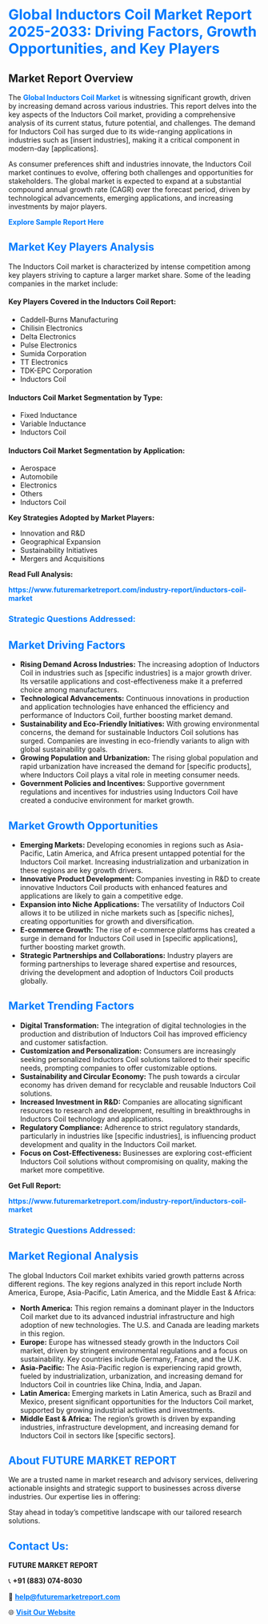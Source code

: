 <h1 style="color: #007BFF;">Global Inductors Coil Market Report 2025-2033: Driving Factors, Growth Opportunities, and Key Players</h1>

<section id="overview">
<h2>Market Report Overview</h2>
<p>The <a href="https://www.futuremarketreport.com/industry-report/inductors-coil-market" style="color: #007BFF; text-decoration: none;"><strong>Global Inductors Coil Market</strong></a> is witnessing significant growth, driven by increasing demand across various industries. This report delves into the key aspects of the Inductors Coil market, providing a comprehensive analysis of its current status, future potential, and challenges. The demand for Inductors Coil has surged due to its wide-ranging applications in industries such as [insert industries], making it a critical component in modern-day [applications].</p>
<p>As consumer preferences shift and industries innovate, the Inductors Coil market continues to evolve, offering both challenges and opportunities for stakeholders. The global market is expected to expand at a substantial compound annual growth rate (CAGR) over the forecast period, driven by technological advancements, emerging applications, and increasing investments by major players.</p>
</section>

<section id="overview">
<p><a href="https://www.futuremarketreport.com/request-sample/reportId=99172" style="color: #007BFF; text-decoration: none;"><strong>Explore Sample Report Here</strong></a></p>
</section>

<section id="key-players">
<h2 style="color: #007BFF;">Market Key Players Analysis</h2>
<p>The Inductors Coil market is characterized by intense competition among key players striving to capture a larger market share. Some of the leading companies in the market include:</p>
<h4>Key Players Covered in the Inductors Coil Report:</h4>
<ul><li>Caddell-Burns Manufacturing</li><li>Chilisin Electronics</li><li>Delta Electronics</li><li>Pulse Electronics</li><li>Sumida Corporation</li><li>TT Electronics</li><li>TDK-EPC Corporation</li><li>Inductors Coil</li></ul>
<h4>Inductors Coil Market Segmentation by Type:</h4>
<ul><li>Fixed Inductance</li><li>Variable Inductance</li><li>Inductors Coil</li></ul>

<h4>Inductors Coil Market Segmentation by Application:</h4>
<ul><li>Aerospace</li><li>Automobile</li><li>Electronics</li><li>Others</li><li>Inductors Coil</li></ul>
<p><strong>Key Strategies Adopted by Market Players:</strong></p>
<ul>
<li>Innovation and R&D</li>
<li>Geographical Expansion</li>
<li>Sustainability Initiatives</li>
<li>Mergers and Acquisitions</li>
</ul>
</section>

<section>
<p><strong>Read Full Analysis: </strong></p><a href="https://www.futuremarketreport.com/industry-report/inductors-coil-market" style="color: #007BFF; text-decoration: none;"><strong>https://www.futuremarketreport.com/industry-report/inductors-coil-market</strong></a>
<h3 style="color: #007BFF;">Strategic Questions Addressed:</h3>
</section>

<section id="driving-factors">
<h2 style="color: #007BFF;">Market Driving Factors</h2>
<ul>
<li><strong>Rising Demand Across Industries:</strong> The increasing adoption of Inductors Coil in industries such as [specific industries] is a major growth driver. Its versatile applications and cost-effectiveness make it a preferred choice among manufacturers.</li>
<li><strong>Technological Advancements:</strong> Continuous innovations in production and application technologies have enhanced the efficiency and performance of Inductors Coil, further boosting market demand.</li>
<li><strong>Sustainability and Eco-Friendly Initiatives:</strong> With growing environmental concerns, the demand for sustainable Inductors Coil solutions has surged. Companies are investing in eco-friendly variants to align with global sustainability goals.</li>
<li><strong>Growing Population and Urbanization:</strong> The rising global population and rapid urbanization have increased the demand for [specific products], where Inductors Coil plays a vital role in meeting consumer needs.</li>
<li><strong>Government Policies and Incentives:</strong> Supportive government regulations and incentives for industries using Inductors Coil have created a conducive environment for market growth.</li>
</ul>
</section>

<section id="growth-opportunities">
<h2 style="color: #007BFF;">Market Growth Opportunities</h2>
<ul>
<li><strong>Emerging Markets:</strong> Developing economies in regions such as Asia-Pacific, Latin America, and Africa present untapped potential for the Inductors Coil market. Increasing industrialization and urbanization in these regions are key growth drivers.</li>
<li><strong>Innovative Product Development:</strong> Companies investing in R&D to create innovative Inductors Coil products with enhanced features and applications are likely to gain a competitive edge.</li>
<li><strong>Expansion into Niche Applications:</strong> The versatility of Inductors Coil allows it to be utilized in niche markets such as [specific niches], creating opportunities for growth and diversification.</li>
<li><strong>E-commerce Growth:</strong> The rise of e-commerce platforms has created a surge in demand for Inductors Coil used in [specific applications], further boosting market growth.</li>
<li><strong>Strategic Partnerships and Collaborations:</strong> Industry players are forming partnerships to leverage shared expertise and resources, driving the development and adoption of Inductors Coil products globally.</li>
</ul>
</section>

<section id="trending-factors">
<h2 style="color: #007BFF;">Market Trending Factors</h2>
<ul>
<li><strong>Digital Transformation:</strong> The integration of digital technologies in the production and distribution of Inductors Coil has improved efficiency and customer satisfaction.</li>
<li><strong>Customization and Personalization:</strong> Consumers are increasingly seeking personalized Inductors Coil solutions tailored to their specific needs, prompting companies to offer customizable options.</li>
<li><strong>Sustainability and Circular Economy:</strong> The push towards a circular economy has driven demand for recyclable and reusable Inductors Coil solutions.</li>
<li><strong>Increased Investment in R&D:</strong> Companies are allocating significant resources to research and development, resulting in breakthroughs in Inductors Coil technology and applications.</li>
<li><strong>Regulatory Compliance:</strong> Adherence to strict regulatory standards, particularly in industries like [specific industries], is influencing product development and quality in the Inductors Coil market.</li>
<li><strong>Focus on Cost-Effectiveness:</strong> Businesses are exploring cost-efficient Inductors Coil solutions without compromising on quality, making the market more competitive.</li>
</ul>
</section>

<section>
<p><strong>Get Full Report: </strong></p><a href="https://www.futuremarketreport.com/industry-report/inductors-coil-market" style="color: #007BFF; text-decoration: none;"><strong>https://www.futuremarketreport.com/industry-report/inductors-coil-market</strong></a>
<h3 style="color: #007BFF;">Strategic Questions Addressed:</h3>
</section>


<section id="regional-analysis">
<h2 style="color: #007BFF;">Market Regional Analysis</h2>
<p>The global Inductors Coil market exhibits varied growth patterns across different regions. The key regions analyzed in this report include North America, Europe, Asia-Pacific, Latin America, and the Middle East & Africa:</p>
<ul>
<li><strong>North America:</strong> This region remains a dominant player in the Inductors Coil market due to its advanced industrial infrastructure and high adoption of new technologies. The U.S. and Canada are leading markets in this region.</li>
<li><strong>Europe:</strong> Europe has witnessed steady growth in the Inductors Coil market, driven by stringent environmental regulations and a focus on sustainability. Key countries include Germany, France, and the U.K.</li>
<li><strong>Asia-Pacific:</strong> The Asia-Pacific region is experiencing rapid growth, fueled by industrialization, urbanization, and increasing demand for Inductors Coil in countries like China, India, and Japan.</li>
<li><strong>Latin America:</strong> Emerging markets in Latin America, such as Brazil and Mexico, present significant opportunities for the Inductors Coil market, supported by growing industrial activities and investments.</li>
<li><strong>Middle East & Africa:</strong> The region’s growth is driven by expanding industries, infrastructure development, and increasing demand for Inductors Coil in sectors like [specific sectors].</li>
</ul>
</section>

<footer>
<h2 style="color: #007BFF;">About FUTURE MARKET REPORT</h2>
<p>We are a trusted name in market research and advisory services, delivering actionable insights and strategic support to businesses across diverse industries. Our expertise lies in offering:</p>

<p>Stay ahead in today’s competitive landscape with our tailored research solutions.</p>

<h2 style="color: #007BFF;">Contact Us:</h2>
<p><strong>FUTURE MARKET REPORT</strong></p>
<p>📞 <strong>+91 (883) 074-8030</strong></p>
<p>📧 <strong><a href="mailto:help@futuremarketreport.com" style="color: #007BFF;">help@futuremarketreport.com</a></strong></p>
<p>🌐 <strong><a href="https://www.futuremarketreport.com/" style="color: #007BFF;">Visit Our Website</a></strong></p>
</footer>